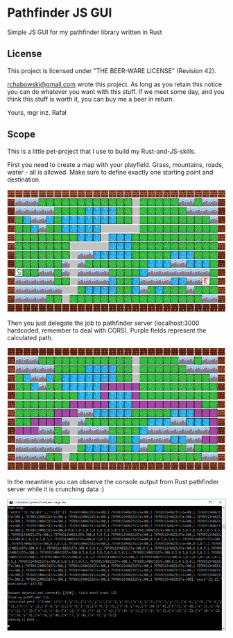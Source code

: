 # Pathfinder JS GUI
Simple JS GUI for my pathfinder library written in Rust

## License
This project is licensed under "THE BEER-WARE LICENSE" (Revision 42).

<rchabowski@gmail.com> wrote this project. As long as you retain this notice you
can do whatever you want with this stuff. If we meet some day, and you think
this stuff is worth it, you can buy me a beer in return.

Yours,
mgr inż. Rafał

## Scope
This is a little pet-project that I use to build my Rust-and-JS-skills.

First you need to create a map with your playfield. Grass, mountains, roads, water - all is allowed. Make sure to define exactly one starting point and destination.

![Before calculation](https://github.com/mgr-inz-rafal/pathfinder-js-gui/blob/master/images/step01.png?raw=true)


Then you just delegate the job to pathfinder server (localhost:3000 hardcoded, remember to deal with CORS). Purple fields represent the calculated path.

![After calculation](https://github.com/mgr-inz-rafal/pathfinder-js-gui/blob/master/images/step02.png?raw=true)

In the meantime you can observe the console output from Rust pathfinder server while it is crunching data :)

![Crunching data](https://github.com/mgr-inz-rafal/pathfinder-js-gui/blob/master/images/crunching.png?raw=true)
